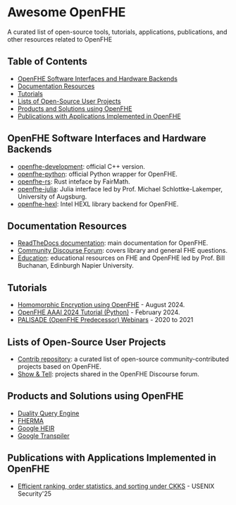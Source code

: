 # Awesome OpenFHE

A curated list of open-source tools, tutorials, applications, publications, and other resources related to OpenFHE

## Table of Contents

* [OpenFHE Software Interfaces and Hardware Backends](#openfhe-software-interfaces-and-hardware-backends)
* [Documentation Resources](#documentation-resources)
* [Tutorials](#tutorials)
* [Lists of Open-Source User Projects](#lists-of-open-source-user-projects)
* [Products and Solutions using OpenFHE](#products-and-solutions-using-openfhe)
* [Publications with Applications Implemented in OpenFHE](#publications-with-applications-implemented-in-openfhe)

## OpenFHE Software Interfaces and Hardware Backends

* [openfhe-development](https://github.com/openfheorg/openfhe-development): official C++ version.
* [openfhe-python](https://github.com/openfheorg/openfhe-python): official Python wrapper for OpenFHE.
* [openfhe-rs](https://github.com/fairmath/openfhe-rs): Rust inteface by FairMath.
* [openfhe-julia](https://github.com/hpsc-lab/openfhe-julia): Julia interface led by Prof. Michael Schlottke-Lakemper, University of Augsburg.
* [openfhe-hexl](https://github.com/openfheorg/openfhe-hexl): Intel HEXL library backend for OpenFHE.

## Documentation Resources

* [ReadTheDocs documentation](https://openfhe-development.readthedocs.io/en/latest/): main documentation for OpenFHE.
* [Community Discourse Forum](https://openfhe.discourse.group/): covers library and general FHE questions.
* [Education](https://github.com/openfheorg/education): educational resources on FHE and OpenFHE led by Prof. Bill Buchanan, Edinburgh Napier University.

## Tutorials

* [Homomorphic Encryption using OpenFHE](https://www.youtube.com/watch?v=1aeasUAoUAA) - August 2024.
* [OpenFHE AAAI 2024 Tutorial (Python)](https://github.com/openfheorg/aaai-2024-lab-materials) - February 2024.
* [PALISADE (OpenFHE Predecessor) Webinars](https://openfhe.org/webinars/) - 2020 to 2021

## Lists of Open-Source User Projects

* [Contrib repository](https://github.com/openfheorg/contrib): a curated list of open-source community-contributed projects based on OpenFHE.
* [Show & Tell](https://openfhe.discourse.group/c/application/5): projects shared in the OpenFHE Discourse forum.

## Products and Solutions using OpenFHE

* [Duality Query Engine](https://dualitytech.com/platform/duality-query/)
* [FHERMA](https://fherma.io/)
* [Google HEIR](https://github.com/google/heir)
* [Google Transpiler](https://github.com/google/fully-homomorphic-encryption)

## Publications with Applications Implemented in OpenFHE

* [Efficient ranking, order statistics, and sorting under CKKS](https://arxiv.org/abs/2412.15126) - USENIX Security'25

